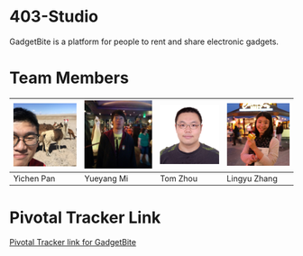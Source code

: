 # 403-Studio

GadgetBite is a platform for people to rent and share electronic gadgets.

# Team Members
| <img src="./public/teammates/doge.jpg" width="250"> | <img src="./public/teammates/mi.jpg" width="250"> | <img src="./public/teammates/tom.jpg" width="250"> | <img src="./public/teammates/claire.jpg" width="250"> |
| ----------------------------------- | ----------------------------------- | ----------------------------------- | ----------------------------------- |
| Yichen Pan                          | Yueyang Mi                          | Tom Zhou                            | Lingyu Zhang                        |

# Pivotal Tracker Link
[Pivotal Tracker link for GadgetBite](https://www.pivotaltracker.com/n/projects/1446720)
